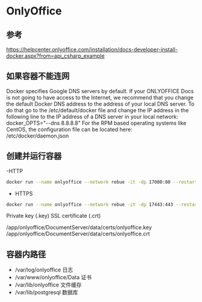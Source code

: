 # OnlyOffice

## 参考

<https://helpcenter.onlyoffice.com/installation/docs-developer-install-docker.aspx?from=api_csharp_example>

## 如果容器不能连网

Docker specifies Google DNS servers by default. If your ONLYOFFICE Docs is not going to have access to the Internet, we recommend that you change the default Docker DNS address to the address of your local DNS server. To do that go to the /etc/default/docker file and change the IP address in the following line to the IP address of a DNS server in your local network:
docker_OPTS="--dns 8.8.8.8"
For the RPM based operating systems like CentOS, the configuration file can be located here: /etc/docker/daemon.json

## 创建并运行容器

-HTTP

```sh
docker run --name onlyoffice --network rebue -it -dp 17080:80 --restart=always onlyoffice/documentserver-de
```

- HTTPS

```sh
docker run --name onlyoffice --network rebue -it -dp 17443:443 --restart=always onlyoffice/documentserver-de
```

Private key (.key)
SSL certificate (.crt)

/app/onlyoffice/DocumentServer/data/certs/onlyoffice.key
/app/onlyoffice/DocumentServer/data/certs/onlyoffice.crt

## 容器内路径

- /var/log/onlyoffice 日志
- /var/www/onlyoffice/Data 证书
- /var/lib/onlyoffice 文件缓存
- /var/lib/postgresql 数据库
